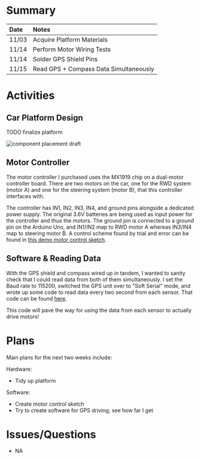 # Summary

| Date  | Notes
| :---- | :----
| 11/03 | Acquire Platform Materials
| 11/14 | Perform Motor Wiring Tests
| 11/14 | Solder GPS Shield Pins
| 11/15 | Read GPS + Compass Data Simultaneously

# Activities

## Car Platform Design

TODO finalize platform

![component placement draft](Components.jpeg)

## Motor Controller

The motor controller I purchased uses the MX1919 chip on a dual-motor controller board. There are two motors on the car, one for the RWD system (motor A) and one for the steering system (motor B), that this controller interfaces with.

The controller has IN1, IN2, IN3, IN4, and ground pins alongside a dedicated power supply. The original 3.6V batteries are being used as input power for the controller and thus the motors. The ground pin is connected to a ground pin on the Arduino Uno, and IN1/IN2 map to RWD motor A whereas IN3/IN4 map to steering motor B. A control scheme found by trial and error can be found in [this demo motor control sketch](https://github.com/davidd-55/ArduRover/blob/main/code/DemoCode/MotorDemo/MotorDemo.ino).

## Software & Reading Data

With the GPS shield and compass wired up in tandem, I wanted to sanity check that I could read data from both of them simultaneously. I set the Baud rate to 115200, switched the GPS unit over to "Soft Serial" mode, and wrote up some code to read data every two second from each sensor. That code can be found [here](https://github.com/davidd-55/ArduRover/blob/main/code/DemoCode/Combined_Example/Combined_Example.ino).

This code will pave the way for using the data from each sensor to actually drive motors!

# Plans

Main plans for the next two weeks include:

Hardware:
- Tidy up platform

Software:
- Create motor control sketch
- Try to create software for GPS driving; see how far I get

# Issues/Questions

- NA
